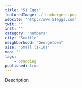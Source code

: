 ```yaml
---
title: "51 Eggs"
featuredImage: ./-hamburgers.png
website: "http://www.51eggs.com"
twit: ""
inst: ""
category: "numbers"
city: "Seattle"
neighborhood: "Georgetown"
size: "Small (1-10)"
map: ""
tags:
    - branding
published: true
---
```


Description
